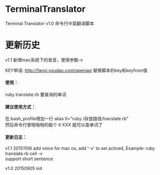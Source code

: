 # TerminalTranslator
Terminal Translator v1.0
命令行中英翻译脚本

# 更新历史
v1.1 新增mac系统下的发音，使用参数-v

KEY申请:  http://fanyi.youdao.com/openapi
替换脚本的key和keyfrom值

<h4>使用：</h4>
ruby translate.rb 要查询的单词

<h4>建议使用方式：</h4>
在.bash_profile增加一行 alias tl="ruby /存放路径/translate.rb" </br>
然后命令行里啪啪啪的敲个 tl XXX 就可以查单词了

<h4>更新日志：</h4>
<p>v1.1 20151106	  add voice for mac os, add '-v' to set actived, Example: ruby translate.rb ceil -v
                <br/ >support short sentence</p>
<p>v1.0 20150905   init</p>
